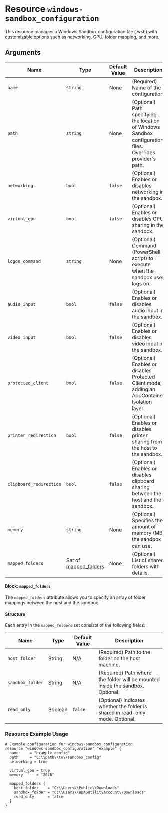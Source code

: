 # Resource `windows-sandbox_configuration`

This resource manages a Windows Sandbox configuration file (.wsb) with customizable options such as networking, GPU, folder mapping, and more.

## Arguments

| Name                  | Type       | Default Value | Description                                                                                      |
|-----------------------|------------|---------------|--------------------------------------------------------------------------------------------------|
| `name`                | `string`   | None          | (Required) Name of the configuration |
| `path`                | `string`   | None          | (Optional) Path specifying the location of Windows Sandbox configuration files. Overrides provider's path.    |
| `networking`          | `bool`     | `false`       | (Optional) Enables or disables networking in the sandbox.                                                    |
| `virtual_gpu`         | `bool`     | `false`       | (Optional) Enables or disables GPU sharing in the sandbox.                                                   |
| `logon_command`       | `string`   | None          | (Optional) Command (PowerShell script) to execute when the sandbox user logs on.                             |
| `audio_input`         | `bool`     | `false`       | (Optional) Enables or disables audio input in the sandbox.                                                   |
| `video_input`         | `bool`     | `false`       | (Optional) Enables or disables video input in the sandbox.                                                   |
| `protected_client`    | `bool`     | `false`       | (Optional) Enables or disables Protected Client mode, adding an AppContainer Isolation layer.                 |
| `printer_redirection` | `bool`     | `false`       | (Optional) Enables or disables printer sharing from the host to the sandbox.                                 |
| `clipboard_redirection`| `bool`    | `false`       | (Optional) Enables or disables clipboard sharing between the host and the sandbox.                           |
| `memory`              | `string`   | None          | (Optional) Specifies the amount of memory (MB) the sandbox can use.                                          |
| `mapped_folders`     |  Set of [mapped_folders](#block-mapped_folders) | None | (Optional) List of shared folders with details. |

#### Block: `mapped_folders`

The `mapped_folders` attribute allows you to specify an array of folder mappings between the host and the sandbox.

#### Structure

Each entry in the `mapped_folders` set consists of the following fields:

| Name           | Type    | Default Value | Description |
|----------------|---------|---------------|-------------|
| `host_folder`  | String  | N/A           | (Required) Path to the folder on the host machine. |
| `sandbox_folder` | String | N/A          | (Required) Path where the folder will be mounted inside the sandbox. Optional. |
| `read_only`    | Boolean | `false`       | (Optional) Indicates whether the folder is shared in read-only mode. Optional. |



### Resource Example Usage

```hcl
# Example configuration for windows-sandbox_configuration
resource "windows-sandbox_configuration" "example" {
  name     = "example_config"
  path     = "C:\\path\\to\\sandbox_config"
  networking = true

  virtual_gpu = true
  memory      = "2048"

  mapped_folders {
    host_folder    = "C:\\Users\\Public\\Downloads"
    sandbox_folder = "C:\\Users\\WDAGUtilityAccount\\Downloads"
    read_only      = false
  }
}
```